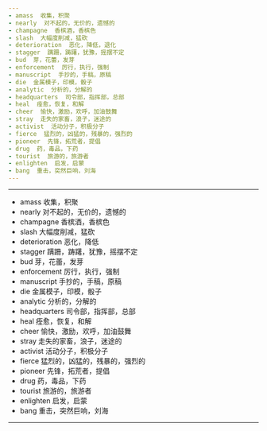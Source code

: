 ```yaml
---
- amass  收集，积聚
- nearly  对不起的，无价的，遗憾的
- champagne  香槟酒，香槟色
- slash  大幅度削减，猛砍
- deterioration  恶化，降低，退化
- stagger  蹒跚，踌躇，犹豫，摇摆不定
- bud  芽，花蕾，发芽
- enforcement  厉行，执行，强制
- manuscript  手抄的，手稿，原稿
- die  金属模子，印模，骰子
- analytic  分析的，分解的
- headquarters  司令部，指挥部，总部
- heal  痊愈，恢复，和解
- cheer  愉快，激励，欢呼，加油鼓舞
- stray  走失的家畜，浪子，迷途的
- activist  活动分子，积极分子
- fierce  猛烈的，凶猛的，残暴的，强烈的
- pioneer  先锋，拓荒者，提倡
- drug  药，毒品，下药
- tourist  旅游的，旅游者
- enlighten  启发，启蒙
- bang  重击，突然巨响，刘海
---
```


---
- amass  收集，积聚
- nearly  对不起的，无价的，遗憾的
- champagne  香槟酒，香槟色
- slash  大幅度削减，猛砍
- deterioration  恶化，降低
- stagger 蹒跚，踌躇，犹豫，摇摆不定
- bud  芽，花蕾，发芽
- enforcement  厉行，执行，强制
- manuscript  手抄的，手稿，原稿
- die  金属模子，印模，骰子
- analytic  分析的，分解的
- headquarters  司令部，指挥部，总部
- heal  痊愈，恢复，和解
- cheer  愉快，激励，欢呼，加油鼓舞
- stray  走失的家畜，浪子，迷途的
- activist  活动分子，积极分子
- fierce  猛烈的，凶猛的，残暴的，强烈的
- pioneer  先锋，拓荒者，提倡
- drug  药，毒品，下药
- tourist  旅游的，旅游者
- enlighten  启发，启蒙
- bang  重击，突然巨响，刘海
---